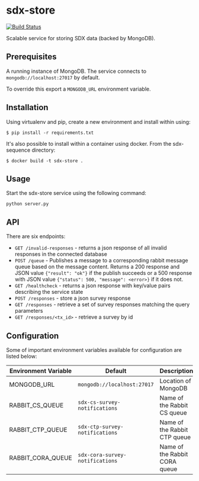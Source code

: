 # sdx-store

[![Build Status](https://travis-ci.org/ONSdigital/sdx-store.svg?branch=master)](https://travis-ci.org/ONSdigital/sdx-store)

Scalable service for storing SDX data (backed by MongoDB).

## Prerequisites

A running instance of MongoDB. The service connects to `mongodb://localhost:27017` by default.

To override this export a `MONGODB_URL` environment variable.

## Installation

Using virtualenv and pip, create a new environment and install within using:

    $ pip install -r requirements.txt

It's also possible to install within a container using docker. From the sdx-sequence directory:

    $ docker build -t sdx-store .

## Usage

Start the sdx-store service using the following command:

    python server.py

## API

There are six endpoints:
 * `GET /invalid-responses` - returns a json response of all invalid responses in the connected database
 * `POST /queue` - Publishes a message to a corresponding rabbit message queue based on the message content. Returns a 200 response and JSON value `{"result": "ok"}` if the publish succeeds or a 500 response with JSON value `{"status": 500, "message": <error>}` if it does not.
 * `GET /healthcheck` - returns a json response with key/value pairs describing the service state
 * `POST /responses` - store a json survey response
 * `GET /responses` - retrieve a set of survey responses matching the query parameters
 * `GET /responses/<tx_id>` - retrieve a survey by id

## Configuration

Some of important environment variables available for configuration are listed below:

| Environment Variable    | Default                               | Description
|-------------------------|---------------------------------------|----------------
| MONGODB_URL             | `mongodb://localhost:27017`           | Location of MongoDB
| RABBIT_CS_QUEUE         | `sdx-cs-survey-notifications`         | Name of the Rabbit CS queue
| RABBIT_CTP_QUEUE        | `sdx-ctp-survey-notifications`        | Name of the Rabbit CTP queue
| RABBIT_CORA_QUEUE       | `sdx-cora-survey-notifications`       | Name of the Rabbit CORA queue

